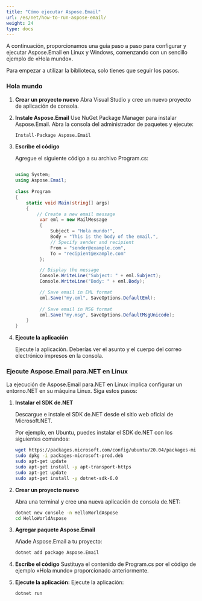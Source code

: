 ```yaml
---
title: "Cómo ejecutar Aspose.Email"
url: /es/net/how-to-run-aspose-email/
weight: 24
type: docs
---
```


A continuación, proporcionamos una guía paso a paso para configurar y ejecutar Aspose.Email en Linux y Windows, comenzando con un sencillo ejemplo de «Hola mundo».

Para empezar a utilizar la biblioteca, solo tienes que seguir los pasos.

### **Hola mundo**

1. **Crear un proyecto nuevo**
   Abra Visual Studio y cree un nuevo proyecto de aplicación de consola.

2. **Instale Aspose.Email**
   Use NuGet Package Manager para instalar Aspose.Email. Abra la consola del administrador de paquetes y ejecute:

   ```
   Install-Package Aspose.Email
   ```

3. **Escribe el código**

   Agregue el siguiente código a su archivo Program.cs:
  
   ```csharp
  
   using System;
   using Aspose.Email;
  
   class Program
   {
       static void Main(string[] args)
       {
           // Create a new email message
            var eml = new MailMessage
            {
                Subject = "Hola mundo!",
                Body = "This is the body of the email.",
                // Specify sender and recipient
                From = "sender@example.com",
                To = "recipient@example.com"
            };

            // Display the message
            Console.WriteLine("Subject: " + eml.Subject);
            Console.WriteLine("Body: " + eml.Body);

            // Save email in EML format
            eml.Save("my.eml", SaveOptions.DefaultEml);
           
            // Save email in MSG format
            eml.Save("my.msg", SaveOptions.DefaultMsgUnicode);
       }
   }
   ```
4. **Ejecute la aplicación**

   Ejecute la aplicación. Deberías ver el asunto y el cuerpo del correo electrónico impresos en la consola.

### **Ejecute Aspose.Email para.NET en Linux**

La ejecución de Aspose.Email para.NET en Linux implica configurar un entorno.NET en su máquina Linux. Siga estos pasos:

1. **Instalar el SDK de.NET**

   Descargue e instale el SDK de.NET desde el sitio web oficial de Microsoft.NET.
  
   Por ejemplo, en Ubuntu, puedes instalar el SDK de.NET con los siguientes comandos:
  
   ```bash
   wget https://packages.microsoft.com/config/ubuntu/20.04/packages-microsoft-prod.deb -O packages-microsoft-prod.deb
   sudo dpkg -i packages-microsoft-prod.deb
   sudo apt-get update
   sudo apt-get install -y apt-transport-https
   sudo apt-get update
   sudo apt-get install -y dotnet-sdk-6.0
   ```
2. **Crear un proyecto nuevo**

   Abra una terminal y cree una nueva aplicación de consola de.NET:
  
   ```bash
   dotnet new console -n HelloWorldAspose
   cd HelloWorldAspose
   ```
  
3. **Agregar paquete Aspose.Email**

   Añade Aspose.Email a tu proyecto:
  
   ```bash
   dotnet add package Aspose.Email
   ```

4. **Escribe el código**
   Sustituya el contenido de Program.cs por el código de ejemplo «Hola mundo» proporcionado anteriormente.

5. **Ejecute la aplicación:**
   Ejecute la aplicación:

   ```bash
   dotnet run
   ```


